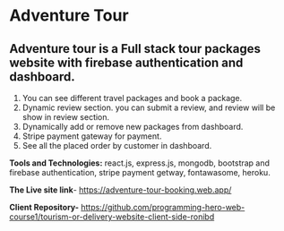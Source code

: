 # Adventure Tour

## Adventure tour is a Full stack tour packages website with firebase authentication and dashboard.

1. You can see different travel packages and book a package.
2. Dynamic review section. you can submit a review, and review will be show in review section.
3. Dynamically add or remove new packages from dashboard.
4. Stripe payment gateway for payment.
5. See all the placed order by customer in dashboard.

**Tools and Technologies:** react.js, express.js, mongodb, bootstrap and firebase authentication,
stripe payment getway, fontawasome, heroku.

**The Live site link**- https://adventure-tour-booking.web.app/

**Client Repository-** https://github.com/programming-hero-web-course1/tourism-or-delivery-website-client-side-ronibd
